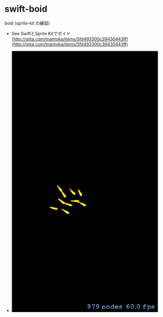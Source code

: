 # swift-boid
boid (sprite-kit の練習)


- See SwiftとSprite Kitでボイド [http://qiita.com/tnantoka/items/5fd493300c39430443ff](http://qiita.com/tnantoka/items/5fd493300c39430443ff)

- ![スクリーンショット](screenshot.png)
